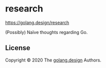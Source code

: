 # research

https://golang.design/research

(Possibly) Naïve thoughts regarding Go.

## License

Copyright &copy; 2020 The [golang.design](https://golang.design) Authors.
